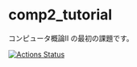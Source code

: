 # comp2_tutorial
コンピュータ概論II の最初の課題です。

[![Actions Status](https://github.com/tpu-game-2020/comp2_tutorial/workflows/MSTest/badge.svg)](https://github.com/tpu-game-2020/comp2_tutorial/actions)
